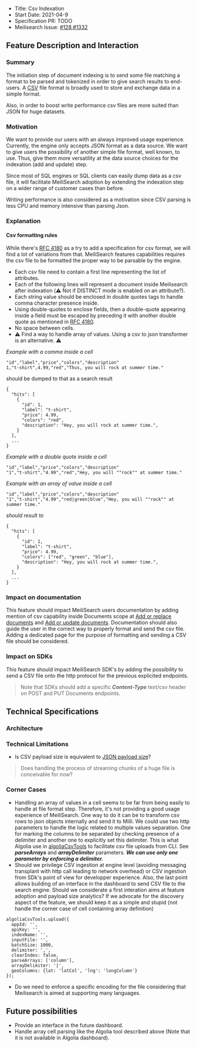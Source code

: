 - Title: Csv Indexation
- Start Date: 2021-04-9
- Specification PR: TODO
- Meilisearch Issue: [#128](https://github.com/meilisearch/transplant/issues/128),[#1332](https://github.com/meilisearch/MeiliSearch/issues/1332)

## Feature Description and Interaction

### Summary

The initiation step of document indexing is to send some file matching a format to be parsed and tokenized in order to give search results to end-users. A [CSV](https://en.wikipedia.org/wiki/Comma-separated_values) file format is broadly used to store and exchange data in a simple format.

Also, in order to boost write performance csv files are more suited than JSON for huge datasets.

### Motivation

We want to provide our users with an always improved usage experience. Currently, the engine only accepts JSON format as a data source. We want to give users the possibility of another simple file format, well known, to use. Thus, give them more versatility at the data source choices for the indexation (add and update) step.

Since most of SQL engines or SQL clients can easily dump data as a csv file, it will facilitate MeiliSearch adoption by extending the indexation step on a wider range of customer cases than before.

Writing performance is also considered as a motivation since CSV parsing is less CPU and memory intensive than parsing Json.

### Explanation

#### Csv formatting rules

While there's [RFC 4180](https://tools.ietf.org/html/rfc4180) as a try to add a specification for csv format, we will find a lot of variations from that. MeiliSearch features capabilities requires the csv file to be formatted the proper way to be parsable by the engine.

- Each csv file need to contain a first line representing the list of attributes.
- Each of the following lines will represent a document inside Meilisearch after indexation (⚠️ Not if DISTINCT mode is enabled on an attribute?).
- Each string value should be enclosed in double quotes tags to handle comma character presence inside.
- Using double-quotes to enclose fields, then a double-quote appearing inside a field must be escaped by preceding it with another double quote as mentioned in [RFC 4180](https://tools.ietf.org/html/rfc4180).
- No space between cells.
- ⚠ Find a way to handle array of values. Using a csv to json transformer is an alternative. ⚠

*Example with a comma inside a cell*
```
"id","label","price","colors","description"
1,"t-shirt",4.99,"red","Thus, you will rock at summer time."
```
should be dumped to that as a search result
```json=
{
  "hits": [
    {
      "id": 1,
      "label": "t-shirt",
      "price": 4.99,
      "colors": "red",
      "description": "Hey, you will rock at summer time.",
    }
  ],
  ...
}
```

*Example with a double quote inside a cell*
```
"id","label","price","colors","description"
"1","t-shirt","4.99","red","Hey, you will ""rock"" at summer time."
```

*Example with an array of value inside a cell*
```
"id","label","price","colors","description"
"1","t-shirt","4.99","red|green|blue","Hey, you will ""rock"" at summer time."
```
*should result to*
```json=
{
  "hits": [
    {
      "id": 1,
      "label": "t-shirt",
      "price": 4.99,
      "colors": ["red", "green", "blue"],
      "description": "Hey, you will rock at summer time.",
    }
  ],
  ...
}
```


### Impact on documentation

This feature should impact MeiliSearch users documentation by adding mention of csv capability inside Documents scope at [Add or replace documents](https://docs.meilisearch.com/reference/api/documents.html#add-or-replace-documents) and [Add or update documents](https://docs.meilisearch.com/reference/api/documents.html#add-or-update-documents). Documentation should also guide the user in the correct way to properly format and send the csv file. Adding a dedicated page for the purpose of formatting and sending a CSV file should be considered.

### Impact on SDKs

This feature should impact MeiliSearch SDK's by adding the possibility to send a CSV file onto the http protocol for the previous explicited endpoints.

>Note that SDKs should add a specific ***Content-Type*** text/csv header on POST and PUT Documents endpoints.

## Technical Specifications

### Architecture

### Technical Limitations

- Is CSV payload size is equivalent to [JSON payload size](https://docs.meilisearch.com/reference/features/configuration.html#payload-limit-size)?
>Does handling the process of streaming chunks of a huge file is conceivable for now?

### Corner Cases

- Handling an array of values in a cell seems to be far from being easily to handle at file format step. Therefore, it's not providing a good usage experience of MeiliSearch. One way to do it can be to transform csv rows to json objects internally and send it to Milli. We could use two http parameters to handle the logic related to multiple values separation. One for marking the columns to be separated by checking presence of a delimiter and another one to explicitly set this delimiter. This is what Algolia use in [algoliaCsvTools](https://github.com/algolia/algolia-csv-js) to facilitate csv file uploads from CLI. See ***parseArrays*** and ***arrayDelimiter*** parameters. ***We can use only one parameter by enforcing a delimiter.***
- Should we privilege CSV ingestion at engine level (avoiding messaging transplant with http call leading to network overhead) or CSV ingestion from SDk's point of view for developper experience. Also, the last point allows building of an interface in the dashboard to send CSV file to the search engine. Should we considerate a first interation aims at feature adoption and payload size analytics? If we advocate for the discovery aspect of the feature, we should keep it as a simple and stupid (not handle the corner case of cell containing array definition)

```js=
algoliaCsvTools.upload({
  appId: '',
  apiKey: '',
  indexName: '',
  inputFile: '',
  batchSize: 1000,
  delimiter: ',',
  clearIndex: false,
  parseArrays: ['column'],
  arrayDelimiter: '|',
  geoColumns: {lat: 'latCol', 'lng': 'longColumn'}
});
```
- Do we need to enforce a specific encoding for the file considering that Meilisearch is aimed at supporting many languages.


## Future possibilities
- Provide an interface in the future dashboard.
- Handle array cell parsing like the Algolia tool described above (Note that it is not available in Algolia dashboard).